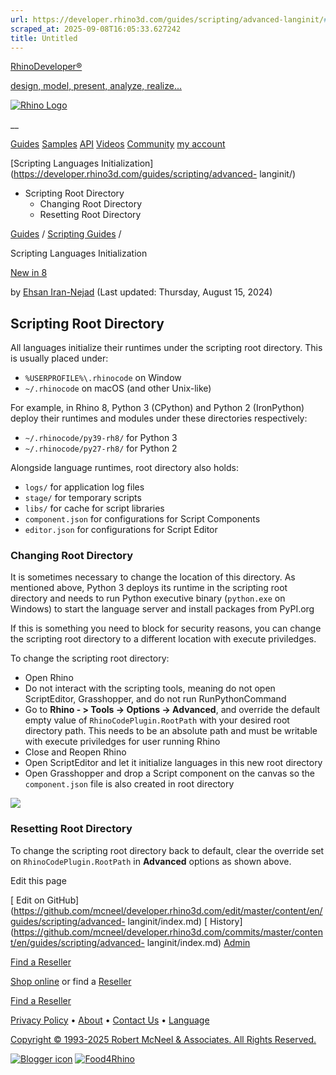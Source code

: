 ```yaml
---
url: https://developer.rhino3d.com/guides/scripting/advanced-langinit/#resetting-root-directory
scraped_at: 2025-09-08T16:05:33.627242
title: Untitled
---
```


[RhinoDeveloper®](/)

[design, model, present, analyze, realize...](/)

[![Rhino Logo](https://developer.rhino3d.com/images/rhinodevlogo.png)](/)

__

[Guides](https://developer.rhino3d.com/guides)
[Samples](https://developer.rhino3d.com/samples)
[API](https://developer.rhino3d.com/api)
[Videos](https://developer.rhino3d.com/videos)
[Community](https://discourse.mcneel.com/c/rhino-developer) [my account
](https://www.rhino3d.com/my-account/ "Manage your account, licenses, and
teams")

[Scripting Languages
Initialization](https://developer.rhino3d.com/guides/scripting/advanced-
langinit/)

  * Scripting Root Directory
    * Changing Root Directory
    * Resetting Root Directory

[Guides](https://developer.rhino3d.com/en/guides/) / [Scripting
Guides](https://developer.rhino3d.com/en/guides/scripting/) /

Scripting Languages Initialization

[New in 8](https://developer.rhino3d.com/8/new)

by [Ehsan Iran-Nejad](https://discourse.mcneel.com/u/eirannejad/) (Last
updated: Thursday, August 15, 2024)

## Scripting Root Directory

All languages initialize their runtimes under the scripting root directory.
This is usually placed under:

  * `%USERPROFILE%\.rhinocode` on Window
  * `~/.rhinocode` on macOS (and other Unix-like)

For example, in Rhino 8, Python 3 (CPython) and Python 2 (IronPython) deploy
their runtimes and modules under these directories respectively:

  * `~/.rhinocode/py39-rh8/` for Python 3
  * `~/.rhinocode/py27-rh8/` for Python 2

Alongside language runtimes, root directory also holds:

  * `logs/` for application log files
  * `stage/` for temporary scripts
  * `libs/` for cache for script libraries
  * `component.json` for configurations for Script Components
  * `editor.json` for configurations for Script Editor

### Changing Root Directory

It is sometimes necessary to change the location of this directory. As
mentioned above, Python 3 deploys its runtime in the scripting root directory
and needs to run Python executive binary (`python.exe` on Windows) to start
the language server and install packages from PyPI.org

If this is something you need to block for security reasons, you can change
the scripting root directory to a different location with execute priviledges.

To change the scripting root directory:

  * Open Rhino
  * Do not interact with the scripting tools, meaning do not open ScriptEditor, Grasshopper, and do not run RunPythonCommand
  * Go to **Rhino - > Tools -> Options -> Advanced**, and override the default empty value of `RhinoCodePlugin.RootPath` with your desired root directory path. This needs to be an absolute path and must be writable with execute priviledges for user running Rhino
  * Close and Reopen Rhino
  * Open ScriptEditor and let it initialize languages in this new root directory
  * Open Grasshopper and drop a Script component on the canvas so the `component.json` file is also created in root directory

![](https://developer.rhino3d.com/guides/scripting/advanced-langinit/01.png)

### Resetting Root Directory

To change the scripting root directory back to default, clear the override set
on `RhinoCodePlugin.RootPath` in **Advanced** options as shown above.

Edit this page

[ Edit on
GitHub](https://github.com/mcneel/developer.rhino3d.com/edit/master/content/en/guides/scripting/advanced-
langinit/index.md) [
History](https://github.com/mcneel/developer.rhino3d.com/commits/master/content/en/guides/scripting/advanced-
langinit/index.md) [ Admin](https://developer.rhino3d.com/admin)

[Find a Reseller](https://www.rhino3d.com/sales)

[Shop online](https://www.rhino3d.com/store) or find a
[Reseller](https://www.rhino3d.com/sales)

[Find a Reseller](https://www.rhino3d.com/sales)

[Privacy Policy](https://www.rhino3d.com/privacy) •
[About](https://www.rhino3d.com/mcneel/about) • [Contact
Us](https://www.rhino3d.com/mcneel/contact) • [
Language](https://www.rhino3d.com/language "Change to a different region or
language")

[Copyright © 1993-2025 Robert McNeel & Associates. All Rights
Reserved.](https://www.rhino3d.com/mcneel/about)

[](https://www.facebook.com/McNeelRhinoceros/)
[](https://twitter.com/bobmcneel) [](https://www.linkedin.com/groups/75313/)
[](https://www.youtube.com/user/RhinoGuide/videos) [](https://vimeo.com/rhino)
[![Blogger
icon](https://developer.rhino3d.com/images/blogger.svg)](http://blog.rhino3d.com/)
[![Food4Rhino](https://developer.rhino3d.com/images/f4r_icon_01.svg)](https://www.food4rhino.com)

